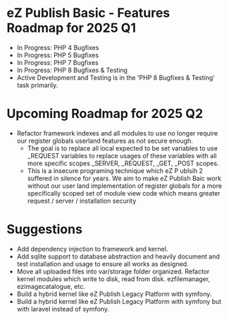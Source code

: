 # eZ Publish Basic - Features Roadmap for 2025 Q1

- In Progress: PHP 4 Bugfixes
- In Progress: PHP 5 Bugfixes
- In Progress: PHP 7 Bugfixes
- In Progress: PHP 8 Bugfixes & Testing
- Active Development and Testing is in the 'PHP 8 Bugfixes & Testing' task primarily.

# Upcoming Roadmap for 2025 Q2

- Refactor framework indexes and all modules to use no longer require our register globals userland features as not secure enough.
  - The goal is to replace all local expected to be set variables to use _REQUEST variables to replace usages of these variables with all more specific scopes _SERVER, _REQUEST, _GET, _POST scopes. 
  - This is a insecure programing technique which eZ P ublsih 2 suffered in silence for years. We aim to make eZ Publish Baic work without our user land implementation of register globals for a more specifically scoped set of module view code which means greater request / server / installation security

# Suggestions

- Add dependency injection to framework and kernel.
- Add sqlite support to database abstraction and heavily document and test installation and usage to ensure all works as designed.
- Move all uploaded files into var/storage folder organized. Refactor kernel modules which write to disk, read from disk. ezfilemanager, ezimagecatalogue, etc.
- Build a hybrid kernel like eZ Publish Legacy Platform with symfony.
- Build a hybrid kernel like eZ Publish Legacy Platform with symfony but with laravel instead of symfony.